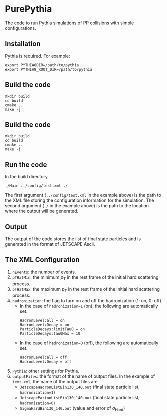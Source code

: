 # PurePythia

The code to run Pythia simulations of PP collisions with simple configurations.

## Installation
Pythia is required. For example:
```
export PYTHIA8DIR=/path/to/pythia
export PYTHIA8_ROOT_DIR=/path/to/pythia
```

## Build the code
```
mkdir build
cd build
cmake ..
make -j
```

## Build the code
```
mkdir build
cd build
cmake ..
make -j
```

## Run the code
In the build directory, 
```
./Main ../config/test.xml ./
```
The first argument (`../config/test.xml` in the example above) is the path to the XML file storing the configuration information for the simulation. The second argument (`./` in the example above) is the path to the location where the output will be generated.

## Output
The output of the code stores the list of final state particles and is generated in the format of JETSCAPE Ascii.

## The XML Configuration
1. `nEvents`: the number of events.
1. `pTHatMin`: the minimum $p_{\mathrm{T}}$ in the rest frame of the initial hard scattering process.
1. `pTHatMax`: the maximum $p_{\mathrm{T}}$ in the rest frame of the initial hard scattering process.
1. `hadronization`: the flag to turn on and off the hadronization (1: on, 0: off). 
    - In the case of `hadronization=1` (on), the following are automatically set.
      ```
      HadronLevel:all = on
      HadronLevel:Decay = on
      ParticleDecays:limitTau0 = on
      ParticleDecays:tau0Max = 10
      ```
    - In the case of `hadronization=0` (off), the following are automatically set.
      ```
      HadronLevel:all = off
      HadronLevel:Decay = off
      ```
1. `Pythia`: other settings for Pythia.
1. `outputFiles`: the format of the name of output files.
    In the example of `text.xml`, the name of the output files are 
      - `JetscapeHadronListBin130_140.out` (final state particle list, `hadronization=1`)
      - `JetscapePartonListBin130_140.out` (final state particle list, `hadronization=0`)
      - `SigmaHardBin130_140.out` (value and error of $\sigma_{\mathrm{Hard}}$)